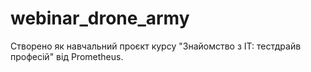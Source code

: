 # webinar_drone_army

Створено як навчальний проєкт курсу "Знайомство з IT: тестдрайв професій" від Prometheus.
